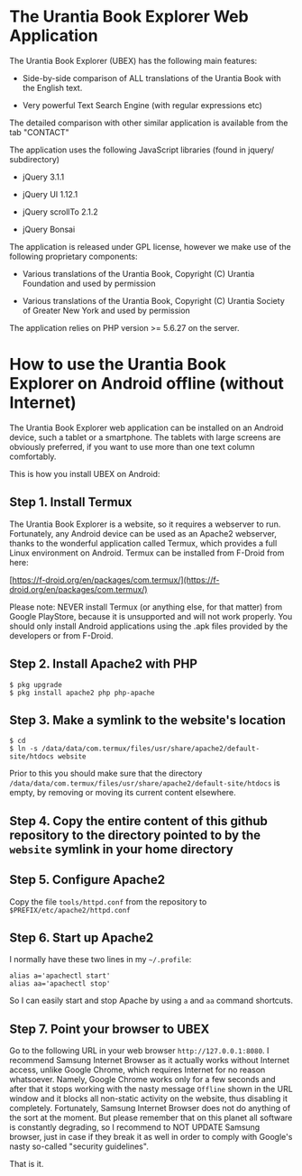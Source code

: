 # The Urantia Book Explorer Web Application

The Urantia Book Explorer (UBEX) has the following main features:

* Side-by-side comparison of ALL translations of the Urantia Book with the English text.

* Very powerful Text Search Engine (with regular expressions etc)

The detailed comparison with other similar application is available from the tab "CONTACT"

The application uses the following JavaScript libraries (found in jquery/ subdirectory)

* jQuery 3.1.1

* jQuery UI 1.12.1

* jQuery scrollTo 2.1.2

* jQuery Bonsai

The application is released under GPL license, however we make use of the following proprietary components:

* Various translations of the Urantia Book, Copyright (C) Urantia Foundation and used by permission

* Various translations of the Urantia Book, Copyright (C) Urantia Society of Greater New York and used by permission

The application relies on PHP version >= 5.6.27 on the server.

# How to use the Urantia Book Explorer on Android offline (without Internet)

The Urantia Book Explorer web application can be installed on an Android device, such a tablet or a smartphone.
The tablets with large screens are obviously preferred, if you want to use more than one text column comfortably.

This is how you install UBEX on Android:

## Step 1. Install Termux

The Urantia Book Explorer is a website, so it requires a webserver to run. Fortunately, any Android device can
be used as an Apache2 webserver, thanks to the wonderful application called Termux, which provides a full Linux
environment on Android. Termux can be installed from F-Droid from here:

[https://f-droid.org/en/packages/com.termux/](https://f-droid.org/en/packages/com.termux/)

Please note: NEVER install Termux (or anything else, for that matter) from Google PlayStore, because it is
unsupported and will not work properly. You should only install Android applications using the .apk files
provided by the developers or from F-Droid.

## Step 2. Install Apache2 with PHP

```
$ pkg upgrade
$ pkg install apache2 php php-apache
```

## Step 3. Make a symlink to the website's location

```
$ cd
$ ln -s /data/data/com.termux/files/usr/share/apache2/default-site/htdocs website
```

Prior to this you should make sure that the directory `/data/data/com.termux/files/usr/share/apache2/default-site/htdocs` is empty,
by removing or moving its current content elsewhere.

## Step 4. Copy the entire content of this github repository to the directory pointed to by the `website` symlink in your home directory

## Step 5. Configure Apache2

Copy the file `tools/httpd.conf` from the repository to `$PREFIX/etc/apache2/httpd.conf`

## Step 6. Start up Apache2

I normally have these two lines in my `~/.profile`:

```
alias a='apachectl start'
alias aa='apachectl stop'
```

So I can easily start and stop Apache by using `a` and `aa` command shortcuts.

## Step 7. Point your browser to UBEX

Go to the following URL in your web browser `http://127.0.0.1:8080`.
I recommend Samsung Internet Browser as it actually works without Internet access,
unlike Google Chrome, which requires Internet for no reason whatsoever. Namely,
Google Chrome works only for a few seconds and after that it stops working with the
nasty message `Offline` shown in the URL window and it blocks all non-static activity
on the website, thus disabling it completely. Fortunately, Samsung Internet Browser
does not do anything of the sort at the moment. But please remember that on this planet
all software is constantly degrading, so I recommend to NOT UPDATE Samsung browser, just
in case if they break it as well in order to comply with Google's nasty so-called "security guidelines".

That is it.
